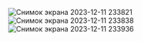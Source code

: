 ![Снимок экрана 2023-12-11 233821](https://github.com/m16std/BDIDZ/assets/113231151/6ebf26e6-04b0-4a4d-b7a6-9868a145a752)
![Снимок экрана 2023-12-11 233838](https://github.com/m16std/BDIDZ/assets/113231151/e733d2e5-43d9-4fed-a979-312216537cd5)
![Снимок экрана 2023-12-11 233936](https://github.com/m16std/BDIDZ/assets/113231151/abfc0d46-b78e-4854-8231-eb13e3186a4b)
